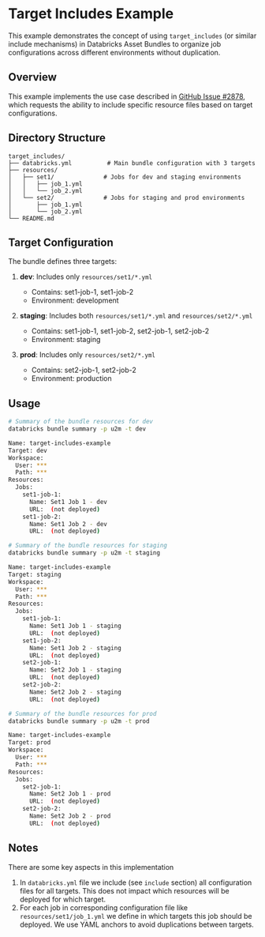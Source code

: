 # Target Includes Example

This example demonstrates the concept of using `target_includes` (or similar include mechanisms) in Databricks Asset Bundles to organize job configurations across different environments without duplication.

## Overview

This example implements the use case described in [GitHub Issue #2878](https://github.com/databricks/cli/issues/2878), which requests the ability to include specific resource files based on target configurations.

## Directory Structure

```
target_includes/
├── databricks.yml          # Main bundle configuration with 3 targets
├── resources/
│   ├── set1/              # Jobs for dev and staging environments
│   │   ├── job_1.yml
│   │   └── job_2.yml
│   └── set2/              # Jobs for staging and prod environments
│       ├── job_1.yml
│       └── job_2.yml
└── README.md
```

## Target Configuration

The bundle defines three targets:

1. **dev**: Includes only `resources/set1/*.yml`
   - Contains: set1-job-1, set1-job-2
   - Environment: development

2. **staging**: Includes both `resources/set1/*.yml` and `resources/set2/*.yml`
   - Contains: set1-job-1, set1-job-2, set2-job-1, set2-job-2
   - Environment: staging

3. **prod**: Includes only `resources/set2/*.yml`
   - Contains: set2-job-1, set2-job-2
   - Environment: production

## Usage

```bash
# Summary of the bundle resources for dev
databricks bundle summary -p u2m -t dev

Name: target-includes-example
Target: dev
Workspace:
  User: ***
  Path: ***
Resources:
  Jobs:
    set1-job-1:
      Name: Set1 Job 1 - dev
      URL:  (not deployed)
    set1-job-2:
      Name: Set1 Job 2 - dev
      URL:  (not deployed)

# Summary of the bundle resources for staging
databricks bundle summary -p u2m -t staging

Name: target-includes-example
Target: staging
Workspace:
  User: ***
  Path: ***
Resources:
  Jobs:
    set1-job-1:
      Name: Set1 Job 1 - staging
      URL:  (not deployed)
    set1-job-2:
      Name: Set1 Job 2 - staging
      URL:  (not deployed)
    set2-job-1:
      Name: Set2 Job 1 - staging
      URL:  (not deployed)
    set2-job-2:
      Name: Set2 Job 2 - staging
      URL:  (not deployed)

# Summary of the bundle resources for prod
databricks bundle summary -p u2m -t prod   

Name: target-includes-example
Target: prod
Workspace:
  User: ***
  Path: ***
Resources:
  Jobs:
    set2-job-1:
      Name: Set2 Job 1 - prod
      URL:  (not deployed)
    set2-job-2:
      Name: Set2 Job 2 - prod
      URL:  (not deployed)
```

## Notes

There are some key aspects in this implementation
1. In `databricks.yml` file we include (see `include` section) all configuration files for all targets. This does not impact which resources will be deployed for which target.
2. For each job in corresponding configuration file like `resources/set1/job_1.yml` we define in which targets this job should be deployed. We use YAML anchors to avoid duplications between targets.
